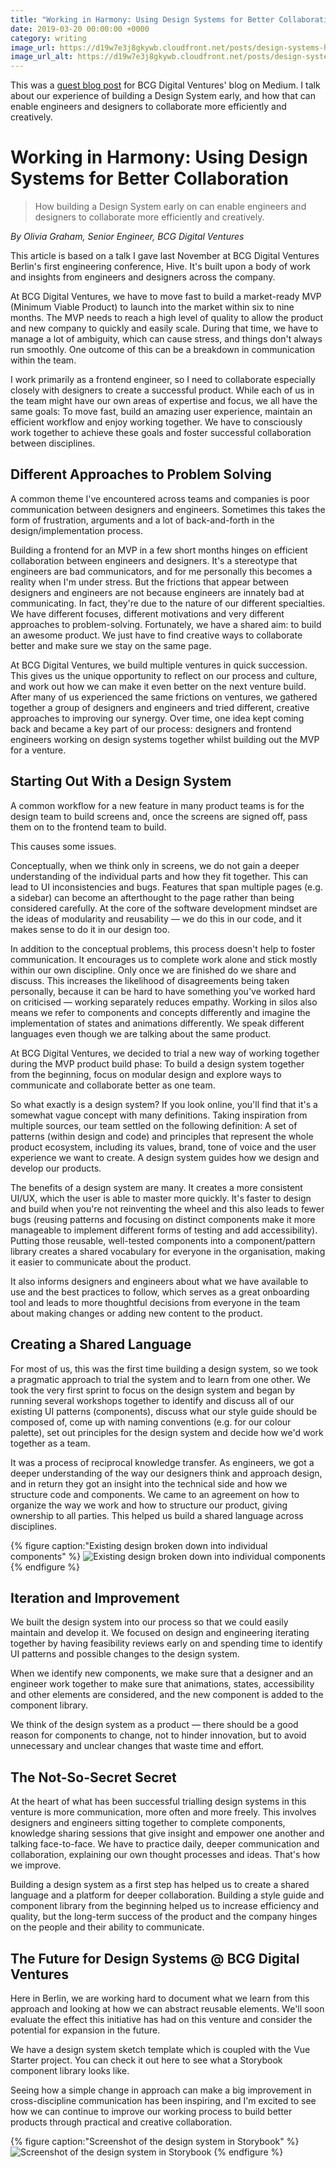 ```yaml
---
title: "Working in Harmony: Using Design Systems for Better Collaboration"
date: 2019-03-20 00:00:00 +0000
category: writing
image_url: https://d19w7e3j8gkywb.cloudfront.net/posts/design-systems-hero.jpeg
image_url_alt: https://d19w7e3j8gkywb.cloudfront.net/posts/design-systems-hero.webp
--- 
```

This was a [guest blog post](https://medium.com/bcgdv-engineering/working-in-harmony-using-design-systems-for-better-collaboration-57a5dae53d65) 
for BCG Digital Ventures' blog on Medium. I talk about our experience of building a Design System early, and how that 
can enable engineers and designers to collaborate more efficiently and creatively.

# Working in Harmony: Using Design Systems for Better Collaboration
> How building a Design System early on can enable engineers and designers to collaborate more efficiently and creatively.

_By Olivia Graham, Senior Engineer, BCG Digital Ventures_

This article is based on a talk I gave last November at BCG Digital Ventures Berlin's first engineering conference, 
Hive. It's built upon a body of work and insights from engineers and designers across the company.

At BCG Digital Ventures, we have to move fast to build a market-ready MVP (Minimum Viable Product) to launch into 
the market within six to nine months. The MVP needs to reach a high level of quality to allow the product and new 
company to quickly and easily scale. During that time, we have to manage a lot of ambiguity, which can cause stress, 
and things don't always run smoothly. One outcome of this can be a breakdown in communication within the team.

I work primarily as a frontend engineer, so I need to collaborate especially closely with designers to create a 
successful product. While each of us in the team might have our own areas of expertise and focus, we all have the 
same goals: To move fast, build an amazing user experience, maintain an efficient workflow and enjoy working together. 
We have to consciously work together to achieve these goals and foster successful collaboration between disciplines.

## Different Approaches to Problem Solving
A common theme I've encountered across teams and companies is poor communication between designers and engineers. 
Sometimes this takes the form of frustration, arguments and a lot of back-and-forth in the design/implementation process.

Building a frontend for an MVP in a few short months hinges on efficient collaboration between engineers and designers. 
It's a stereotype that engineers are bad communicators, and for me personally this becomes a reality when I'm under 
stress. But the frictions that appear between designers and engineers are not because engineers are innately bad at 
communicating. In fact, they're due to the nature of our different specialties. We have different focuses, different 
motivations and very different approaches to problem-solving. Fortunately, we have a shared aim: to build an awesome 
product. We just have to find creative ways to collaborate better and make sure we stay on the same page.

At BCG Digital Ventures, we build multiple ventures in quick succession. This gives us the unique opportunity to 
reflect on our process and culture, and work out how we can make it even better on the next venture build. After 
many of us experienced the same frictions on ventures, we gathered together a group of designers and engineers and 
tried different, creative approaches to improving our synergy. Over time, one idea kept coming back and became a 
key part of our process: designers and frontend engineers working on design systems together whilst building out 
the MVP for a venture.

## Starting Out With a Design System
A common workflow for a new feature in many product teams is for the design team to build screens and, once the 
screens are signed off, pass them on to the frontend team to build.

This causes some issues.

Conceptually, when we think only in screens, we do not gain a deeper understanding of the individual parts and how 
they fit together. This can lead to UI inconsistencies and bugs. Features that span multiple pages (e.g. a sidebar) 
can become an afterthought to the page rather than being considered carefully. At the core of the software development 
mindset are the ideas of modularity and reusability — we do this in our code, and it makes sense to do it 
in our design too.

In addition to the conceptual problems, this process doesn't help to foster communication. It encourages us to 
complete work alone and stick mostly within our own discipline. Only once we are finished do we share and discuss. 
This increases the likelihood of disagreements being taken personally, because it can be hard to have something 
you've worked hard on criticised — working separately reduces empathy. Working in silos also means we refer to 
components and concepts differently and imagine the implementation of states and animations differently. We speak 
different languages even though we are talking about the same product.

At BCG Digital Ventures, we decided to trial a new way of working together during the MVP product build phase: 
To build a design system together from the beginning, focus on modular design and explore ways to communicate 
and collaborate better as one team.

So what exactly is a design system? If you look online, you'll find that it's a somewhat vague concept with 
many definitions. Taking inspiration from multiple sources, our team settled on the following definition: A 
set of patterns (within design and code) and principles that represent the whole product ecosystem, including 
its values, brand, tone of voice and the user experience we want to create. A design system guides how we design 
and develop our products.

The benefits of a design system are many. It creates a more consistent UI/UX, which the user is able to master more 
quickly. It's faster to design and build when you're not reinventing the wheel and this also leads to fewer bugs 
(reusing patterns and focusing on distinct components make it more manageable to implement different forms of 
testing and add accessibility). Putting those reusable, well-tested components into a component/pattern library 
creates a shared vocabulary for everyone in the organisation, making it easier to communicate about the product.

It also informs designers and engineers about what we have available to use and the best practices to follow, 
which serves as a great onboarding tool and leads to more thoughtful decisions from everyone in the team about 
making changes or adding new content to the product.

## Creating a Shared Language
For most of us, this was the first time building a design system, so we took a pragmatic approach to trial 
the system and to learn from one other. We took the very first sprint to focus on the design system and 
began by running several workshops together to identify and discuss all of our existing UI patterns (components), 
discuss what our style guide should be composed of, come up with naming conventions (e.g. for our colour palette), 
set out principles for the design system and decide how we'd work together as a team.

It was a process of reciprocal knowledge transfer. As engineers, we got a deeper understanding of the way our 
designers think and approach design, and in return they got an insight into the technical side and how we structure 
code and components. We came to an agreement on how to organize the way we work and how to structure our product, 
giving ownership to all parties. This helped us build a shared language across disciplines.

{% figure caption:"Existing design broken down into individual components" %}
![Existing design broken down into individual components](https://d19w7e3j8gkywb.cloudfront.net/posts/design-systems-1.png)
{% endfigure %}

## Iteration and Improvement
We built the design system into our process so that we could easily maintain and develop it. We focused on design 
and engineering iterating together by having feasibility reviews early on and spending time to identify UI patterns 
and possible changes to the design system.

When we identify new components, we make sure that a designer and an engineer work together to make sure that 
animations, states, accessibility and other elements are considered, and the new component is added to the 
component library.

We think of the design system as a product — there should be a good reason for components to change, not to 
hinder innovation, but to avoid unnecessary and unclear changes that waste time and effort.

## The Not-So-Secret Secret
At the heart of what has been successful trialling design systems in this venture is more communication, more 
often and more freely. This involves designers and engineers sitting together to complete components, knowledge 
sharing sessions that give insight and empower one another and talking face-to-face. We have to practice daily, 
deeper communication and collaboration, explaining our own thought processes and ideas. That's how we improve.

Building a design system as a first step has helped us to create a shared language and a platform for deeper 
collaboration. Building a style guide and component library from the beginning helped us to increase efficiency 
and quality, but the long-term success of the product and the company hinges on the people and their ability to 
communicate.

## The Future for Design Systems @ BCG Digital Ventures
Here in Berlin, we are working hard to document what we learn from this approach and looking at how we can abstract 
reusable elements. We'll soon evaluate the effect this initiative has had on this venture and consider the potential 
for expansion in the future.

We have a design system sketch template which is coupled with the Vue Starter project. You can check it out here to 
see what a Storybook component library looks like.

Seeing how a simple change in approach can make a big improvement in cross-discipline communication has been inspiring, 
and I'm excited to see how we can continue to improve our working process to build better products through practical 
and creative collaboration.

{% figure caption:"Screenshot of the design system in Storybook" %}
![Screenshot of the design system in Storybook](https://d19w7e3j8gkywb.cloudfront.net/posts/design-systems-2.png)
{% endfigure %}
